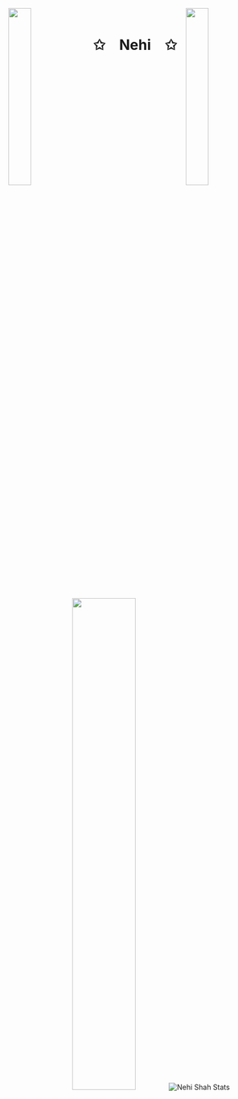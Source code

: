 <img align="left" src="https://user-images.githubusercontent.com/65187002/144930161-2f783401-8d27-4fdf-a2f7-cc0ba32f1f1f.gif" width="30%" style="display:inline;"><img align="right" src="https://user-images.githubusercontent.com/65187002/144930161-2f783401-8d27-4fdf-a2f7-cc0ba32f1f1f.gif" width="30%" style="display:inline;">
<br>
<p align="center">
    <h1 align="center">✩&emsp;Nehi&emsp;✩</h1>
</p>
<!-- <p align="center">
    <img src="https://readme-typing-svg.herokuapp.com/?lines=Yoooooooooooooooo;Welcome+to+my+profile!;Have+a+look+around!&font=Fira%20Code&color=%23D62F79&center=true&width=280&height=50">
</p> -->
<br>
<!-- <p align="center">
    <img id="preview" src="https://komarev.com/ghpvc/?username=shahnehi06&color=grey">
</p> -->
<p align="center">
<!--     <a href="https://leetcode.com/nehishah/"><img width="48%" src="https://leetcode.card.workers.dev/nehishah?theme=dark&font=baloo&extension=null&border=2&border_radius=8"></a> -->
    <a href="https://github.com/shahnehi06"><img width="50%" src="https://github-readme-stats.vercel.app/api/top-langs/?username=shahnehi06&theme=dark&hide=html,css,cmake&layout=compact&langs_count=5&bg_color=101010&hide_title=true"></a>
    <img src="https://github-readme-stats.vercel.app/api?username=shahnehi06&amp;show_icons=true" alt="Nehi Shah Stats"/>
</p>
